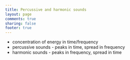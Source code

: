 ```yaml
---
title: Percussive and harmonic sounds
layout: page
comments: true
sharing: false
footer: true
---
```


- concentration of energy in time/frequency
- percussive sounds - peaks in time, spread in frequency
- harmonic sounds - peaks in frequency, spread in time
